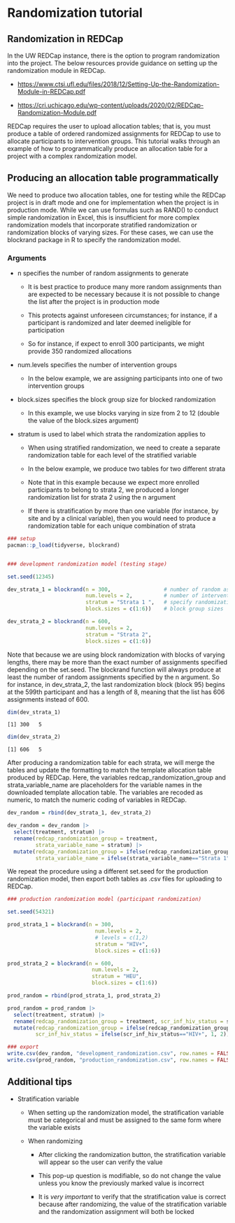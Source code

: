 # Randomization tutorial


## Randomization in REDCap

In the UW REDCap instance, there is the option to program randomization
into the project. The below resources provide guidance on setting up the
randomization module in REDCap.

- <https://www.ctsi.ufl.edu/files/2018/12/Setting-Up-the-Randomization-Module-in-REDCap.pdf>

- <https://cri.uchicago.edu/wp-content/uploads/2020/02/REDCap-Randomization-Module.pdf>

REDCap requires the user to upload allocation tables; that is, you must
produce a table of ordered randomized assignments for REDCap to use to
allocate participants to intervention groups. This tutorial walks
through an example of how to programmatically produce an allocation
table for a project with a complex randomization model.

## Producing an allocation table programmatically

We need to produce two allocation tables, one for testing while the
REDCap project is in draft mode and one for implementation when the
project is in production mode. While we can use formulas such as RAND()
to conduct simple randomization in Excel, this is insufficient for more
complex randomization models that incorporate stratified randomization
or randomization blocks of varying sizes. For these cases, we can use
the blockrand package in R to specify the randomization model.

### Arguments

- n specifies the number of random assignments to generate

  - It is best practice to produce many more random assignments than are
    expected to be necessary because it is not possible to change the
    list after the project is in production mode

  - This protects against unforeseen circumstances; for instance, if a
    participant is randomized and later deemed ineligible for
    participation

  - So for instance, if expect to enroll 300 participants, we might
    provide 350 randomized allocations

- num.levels specifies the number of intervention groups

  - In the below example, we are assigning participants into one of two
    intervention groups

- block.sizes specifies the block group size for blocked randomization

  - In this example, we use blocks varying in size from 2 to 12 (double
    the value of the block.sizes argument)

- stratum is used to label which strata the randomization applies to

  - When using stratified randomization, we need to create a separate
    randomization table for each level of the stratified variable

  - In the below example, we produce two tables for two different strata

  - Note that in this example because we expect more enrolled
    participants to belong to strata 2, we produced a longer
    randomization list for strata 2 using the n argument

  - If there is stratification by more than one variable (for instance,
    by site and by a clinical variable), then you would need to produce
    a randomization table for each unique combination of strata

``` r
### setup
pacman::p_load(tidyverse, blockrand)


### development randomization model (testing stage)

set.seed(12345)

dev_strata_1 = blockrand(n = 300,                 # number of random assignments (i.e. individuals)
                         num.levels = 2,          # number of intervention groups
                         stratum = "Strata 1 ",   # specify randomization strata
                         block.sizes = c(1:6))    # block group sizes

dev_strata_2 = blockrand(n = 600, 
                         num.levels = 2,
                         stratum = "Strata 2",
                         block.sizes = c(1:6))
```

Note that because we are using block randomization with blocks of
varying lengths, there may be more than the exact number of assignments
specified depending on the set.seed. The blockrand function will always
produce at least the number of random assignments specified by the n
argument. So for instance, in dev_strata_2, the last randomization block
(block 95) begins at the 599th participant and has a length of 8,
meaning that the list has 606 assignments instead of 600.

``` r
dim(dev_strata_1)
```

    [1] 300   5

``` r
dim(dev_strata_2)
```

    [1] 606   5

After producing a randomization table for each strata, we will merge the
tables and update the formatting to match the template allocation table
produced by REDCap. Here, the variables redcap_randomization_group and
strata_variable_name are placeholders for the variable names in the
downloaded template allocation table. The variables are recoded as
numeric, to match the numeric coding of variables in REDCap.

``` r
dev_random = rbind(dev_strata_1, dev_strata_2)

dev_random = dev_random |>
  select(treatment, stratum) |>
  rename(redcap_randomization_group = treatment, 
         strata_variable_name = stratum) |>
  mutate(redcap_randomization_group = ifelse(redcap_randomization_group=="A", 1, 2),
         strata_variable_name = ifelse(strata_variable_name=="Strata 1", 1, 2))
```

We repeat the procedure using a different set.seed for the production
randomization model, then export both tables as .csv files for uploading
to REDCap.

``` r
### production randomization model (participant randomization)

set.seed(54321)

prod_strata_1 = blockrand(n = 300, 
                            num.levels = 2,
                            # levels = c(1,2)
                            stratum = "HIV+",
                            block.sizes = c(1:6))

prod_strata_2 = blockrand(n = 600, 
                           num.levels = 2,
                           stratum = "HEU",
                           block.sizes = c(1:6))

prod_random = rbind(prod_strata_1, prod_strata_2)

prod_random = prod_random |>
  select(treatment, stratum) |>
  rename(redcap_randomization_group = treatment, scr_inf_hiv_status = stratum) |>
  mutate(redcap_randomization_group = ifelse(redcap_randomization_group=="A", 1, 2),
         scr_inf_hiv_status = ifelse(scr_inf_hiv_status=="HIV+", 1, 2))
```

``` r
### export
write.csv(dev_random, "development_randomization.csv", row.names = FALSE)
write.csv(prod_random, "production_randomization.csv", row.names = FALSE)
```

## Additional tips

- Stratification variable

  - When setting up the randomization model, the stratification variable
    must be categorical and must be assigned to the same form where the
    variable exists

  - When randomizing

    - After clicking the randomization button, the stratification
      variable will appear so the user can verify the value

    - This pop-up question is modifiable, so do not change the value
      unless you know the previously marked value is incorrect

    - It is *very important* to verify that the stratification value is
      correct because after randomizing, the value of the stratification
      variable and the randomization assignment will both be locked
